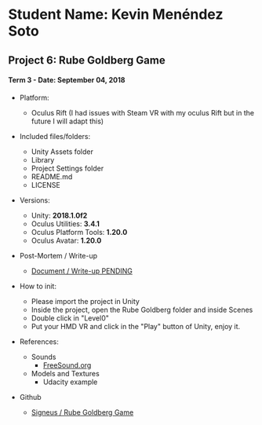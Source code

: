 # Student Name: Kevin Menéndez Soto
## Project 6: Rube Goldberg Game
#### Term 3 - Date: September 04, 2018

- Platform:
	- Oculus Rift (I had issues with Steam VR with my oculus Rift but in the future I will adapt this)

- Included files/folders:
	- Unity Assets folder
	- Library
	- Project Settings folder
	- README.md
	- LICENSE

- Versions:
	- Unity: **2018.1.0f2**
	- Oculus Utilities: **3.4.1**
	- Oculus Platform Tools: **1.20.0**
	- Oculus Avatar: **1.20.0**
	
- Post-Mortem / Write-up
	- [Document / Write-up PENDING](https://medium.com/@mamesoke/)
	
- How to init:
	- Please import the project in Unity
	- Inside the project, open the Rube Goldberg folder and inside Scenes
	- Double click in "Level0"
	- Put your HMD VR and click in the "Play" button of Unity, enjoy it.
	
- References:
	- Sounds
		- [FreeSound.org](https://freesound.org/)
	- Models and Textures
		- Udacity example

- Github
	- [Signeus / Rube Goldberg Game](https://github.com/signeus/vrnd-rube-goldberg-game-by-kevin-menendez-soto)